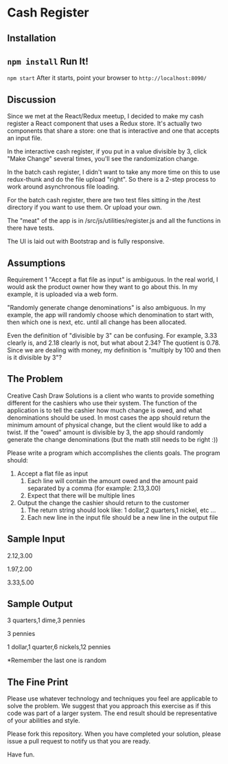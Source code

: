 Cash Register
============

Installation
------------
``
npm install
``
Run It!
-------
``
npm start
``
After it starts, point your browser to `http://localhost:8090/`

Discussion
----------
Since we met at the React/Redux meetup, I decided to make my cash register a React component that uses a Redux store. It's actually two components that share a store: one that is interactive and one that accepts an input file.

In the interactive cash register, if you put in a value divisible by 3, click "Make Change" several times, you'll see the randomization change.
 
In the batch cash register, I didn't want to take any more time on this to use redux-thunk and do the file upload "right". So there is a 2-step process to work around asynchronous file loading.

For the batch cash register, there are two test files sitting in the /test directory if you want to use them. Or upload your own.

The "meat" of the app is in /src/js/utilities/register.js and all the functions in there have tests.
 
The UI is laid out with Bootstrap and is fully responsive.

Assumptions
-----------
Requirement 1 "Accept a flat file as input" is ambiguous. In the real world, I would ask
the product owner how they want to go about this. In my example, it is uploaded via a web form.

"Randomly generate change denominations" is also ambiguous. In my example, the app will 
randomly choose which denomination to start with, then which one is next, etc. until 
all change has been allocated.

Even the definition of "divisible by 3" can be confusing. For example, 3.33 clearly is,
and 2.18 clearly is not, but what about 2.34? The quotient is 0.78. Since we are dealing
with money, my definition is "multiply by 100 and then is it divisible by 3"?

The Problem
-----------
Creative Cash Draw Solutions is a client who wants to provide something different for the cashiers who use their system. 
The function of the application is to tell the cashier how much change is owed, and what denominations should be used. 
In most cases the app should return the minimum amount of physical change, but the client would like to add a twist. 
If the "owed" amount is divisible by 3, the app should randomly generate the change denominations (but the math still needs to be right :))

Please write a program which accomplishes the clients goals. The program should:

1. Accept a flat file as input
	1. Each line will contain the amount owed and the amount paid separated by a comma (for example: 2.13,3.00)
	2. Expect that there will be multiple lines
2. Output the change the cashier should return to the customer
	1. The return string should look like: 1 dollar,2 quarters,1 nickel, etc ...
	2. Each new line in the input file should be a new line in the output file

Sample Input
------------
2.12,3.00

1.97,2.00

3.33,5.00

Sample Output
-------------
3 quarters,1 dime,3 pennies

3 pennies

1 dollar,1 quarter,6 nickels,12 pennies

*Remember the last one is random

The Fine Print
--------------
Please use whatever technology and techniques you feel are applicable to solve the problem. We suggest that you approach this exercise as if this code was part of a larger system. The end result should be representative of your abilities and style.

Please fork this repository. When you have completed your solution, please issue a pull request to notify us that you are ready.

Have fun.

